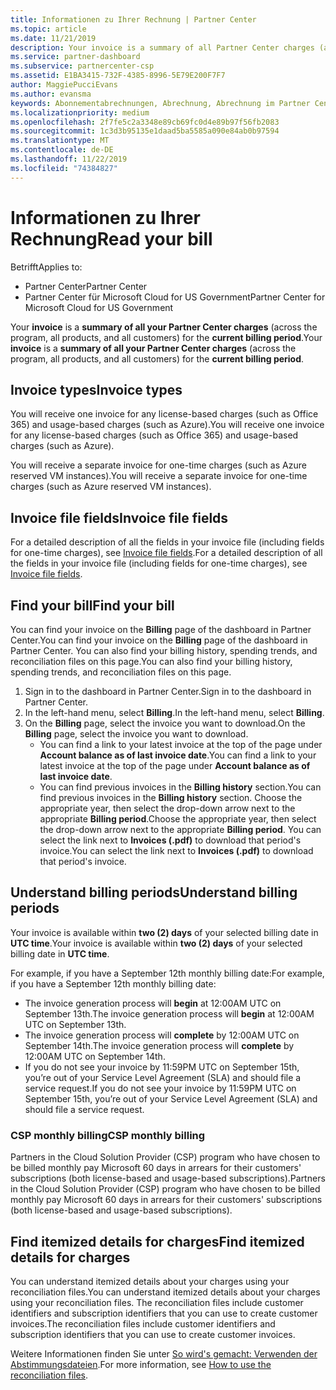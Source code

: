 ```yaml
---
title: Informationen zu Ihrer Rechnung | Partner Center
ms.topic: article
ms.date: 11/21/2019
description: Your invoice is a summary of all Partner Center charges (across the program, products, and customers) for the current monthly period.
ms.service: partner-dashboard
ms.subservice: partnercenter-csp
ms.assetid: E1BA3415-732F-4385-8996-5E79E200F7F7
author: MaggiePucciEvans
ms.author: evansma
keywords: Abonnementabrechnungen, Abrechnung, Abrechnung im Partner Center, Partner Center-Abrechnung, meine Rechnung lesen, Rechnung, Rechnung für Partner Center, CSP-Abrechnung, wo ist meine Rechnung?
ms.localizationpriority: medium
ms.openlocfilehash: 2f7fe5c2a3348e89cb69fc0d4e89b97f56fb2083
ms.sourcegitcommit: 1c3d3b95135e1daad5ba5585a090e84ab0b97594
ms.translationtype: MT
ms.contentlocale: de-DE
ms.lasthandoff: 11/22/2019
ms.locfileid: "74384827"
---
```

# <a name="read-your-bill"></a><span data-ttu-id="c8b4a-104">Informationen zu Ihrer Rechnung</span><span class="sxs-lookup"><span data-stu-id="c8b4a-104">Read your bill</span></span>

<span data-ttu-id="c8b4a-105">Betrifft</span><span class="sxs-lookup"><span data-stu-id="c8b4a-105">Applies to:</span></span>

- <span data-ttu-id="c8b4a-106">Partner Center</span><span class="sxs-lookup"><span data-stu-id="c8b4a-106">Partner Center</span></span>
- <span data-ttu-id="c8b4a-107">Partner Center für Microsoft Cloud for US Government</span><span class="sxs-lookup"><span data-stu-id="c8b4a-107">Partner Center for Microsoft Cloud for US Government</span></span>

<span data-ttu-id="c8b4a-108">Your **invoice** is a **summary of all your Partner Center charges** (across the program, all products, and all customers) for the **current billing period**.</span><span class="sxs-lookup"><span data-stu-id="c8b4a-108">Your **invoice** is a **summary of all your Partner Center charges** (across the program, all products, and all customers) for the **current billing period**.</span></span>

## <a name="invoice-types"></a><span data-ttu-id="c8b4a-109">Invoice types</span><span class="sxs-lookup"><span data-stu-id="c8b4a-109">Invoice types</span></span>

<span data-ttu-id="c8b4a-110">You will receive one invoice for any license-based charges (such as Office 365) and usage-based charges (such as Azure).</span><span class="sxs-lookup"><span data-stu-id="c8b4a-110">You will receive one invoice for any license-based charges (such as Office 365) and usage-based charges (such as Azure).</span></span>

<span data-ttu-id="c8b4a-111">You will receive a separate invoice for one-time charges (such as Azure reserved VM instances).</span><span class="sxs-lookup"><span data-stu-id="c8b4a-111">You will receive a separate invoice for one-time charges (such as Azure reserved VM instances).</span></span>

## <a name="invoice-file-fields"></a><span data-ttu-id="c8b4a-112">Invoice file fields</span><span class="sxs-lookup"><span data-stu-id="c8b4a-112">Invoice file fields</span></span>

<span data-ttu-id="c8b4a-113">For a detailed description of all the fields in your invoice file (including fields for one-time charges), see [Invoice file fields](invoice-file.md).</span><span class="sxs-lookup"><span data-stu-id="c8b4a-113">For a detailed description of all the fields in your invoice file (including fields for one-time charges), see [Invoice file fields](invoice-file.md).</span></span>

## <a name="find-your-bill"></a><span data-ttu-id="c8b4a-114">Find your bill</span><span class="sxs-lookup"><span data-stu-id="c8b4a-114">Find your bill</span></span>

<span data-ttu-id="c8b4a-115">You can find your invoice on the **Billing** page of the dashboard in Partner Center.</span><span class="sxs-lookup"><span data-stu-id="c8b4a-115">You can find your invoice on the **Billing** page of the dashboard in Partner Center.</span></span> <span data-ttu-id="c8b4a-116">You can also find your billing history, spending trends, and reconciliation files on this page.</span><span class="sxs-lookup"><span data-stu-id="c8b4a-116">You can also find your billing history, spending trends, and reconciliation files on this page.</span></span>

1. <span data-ttu-id="c8b4a-117">Sign in to the dashboard in Partner Center.</span><span class="sxs-lookup"><span data-stu-id="c8b4a-117">Sign in to the dashboard in Partner Center.</span></span>
2. <span data-ttu-id="c8b4a-118">In the left-hand menu, select **Billing**.</span><span class="sxs-lookup"><span data-stu-id="c8b4a-118">In the left-hand menu, select **Billing**.</span></span>
3. <span data-ttu-id="c8b4a-119">On the **Billing** page, select the invoice you want to download.</span><span class="sxs-lookup"><span data-stu-id="c8b4a-119">On the **Billing** page, select the invoice you want to download.</span></span>
    - <span data-ttu-id="c8b4a-120">You can find a link to your latest invoice at the top of the page under **Account balance as of last invoice date**.</span><span class="sxs-lookup"><span data-stu-id="c8b4a-120">You can find a link to your latest invoice at the top of the page under **Account balance as of last invoice date**.</span></span>
    - <span data-ttu-id="c8b4a-121">You can find previous invoices in the **Billing history** section.</span><span class="sxs-lookup"><span data-stu-id="c8b4a-121">You can find previous invoices in the **Billing history** section.</span></span> <span data-ttu-id="c8b4a-122">Choose the appropriate year, then select the drop-down arrow next to the appropriate **Billing period**.</span><span class="sxs-lookup"><span data-stu-id="c8b4a-122">Choose the appropriate year, then select the drop-down arrow next to the appropriate **Billing period**.</span></span> <span data-ttu-id="c8b4a-123">You can select the link next to **Invoices (.pdf)** to download that period's invoice.</span><span class="sxs-lookup"><span data-stu-id="c8b4a-123">You can select the link next to **Invoices (.pdf)** to download that period's invoice.</span></span>

## <a name="understand-billing-periods"></a><span data-ttu-id="c8b4a-124">Understand billing periods</span><span class="sxs-lookup"><span data-stu-id="c8b4a-124">Understand billing periods</span></span>

<span data-ttu-id="c8b4a-125">Your invoice is available within **two (2) days** of your selected billing date in **UTC time**.</span><span class="sxs-lookup"><span data-stu-id="c8b4a-125">Your invoice is available within **two (2) days** of your selected billing date in **UTC time**.</span></span>

<span data-ttu-id="c8b4a-126">For example, if you have a September 12th monthly billing date:</span><span class="sxs-lookup"><span data-stu-id="c8b4a-126">For example, if you have a September 12th monthly billing date:</span></span>

- <span data-ttu-id="c8b4a-127">The invoice generation process will **begin** at 12:00AM UTC on September 13th.</span><span class="sxs-lookup"><span data-stu-id="c8b4a-127">The invoice generation process will **begin** at 12:00AM UTC on September 13th.</span></span>
- <span data-ttu-id="c8b4a-128">The invoice generation process will **complete** by 12:00AM UTC on September 14th.</span><span class="sxs-lookup"><span data-stu-id="c8b4a-128">The invoice generation process will **complete** by 12:00AM UTC on September 14th.</span></span>
- <span data-ttu-id="c8b4a-129">If you do not see your invoice by 11:59PM UTC on September 15th, you’re out of your Service Level Agreement (SLA) and should file a service request.</span><span class="sxs-lookup"><span data-stu-id="c8b4a-129">If you do not see your invoice by 11:59PM UTC on September 15th, you’re out of your Service Level Agreement (SLA) and should file a service request.</span></span>

### <a name="csp-monthly-billing"></a><span data-ttu-id="c8b4a-130">CSP monthly billing</span><span class="sxs-lookup"><span data-stu-id="c8b4a-130">CSP monthly billing</span></span>

<span data-ttu-id="c8b4a-131">Partners in the Cloud Solution Provider (CSP) program who have chosen to be billed monthly pay Microsoft 60 days in arrears for their customers' subscriptions (both license-based and usage-based subscriptions).</span><span class="sxs-lookup"><span data-stu-id="c8b4a-131">Partners in the Cloud Solution Provider (CSP) program who have chosen to be billed monthly pay Microsoft 60 days in arrears for their customers' subscriptions (both license-based and usage-based subscriptions).</span></span>

## <a name="find-itemized-details-for-charges"></a><span data-ttu-id="c8b4a-132">Find itemized details for charges</span><span class="sxs-lookup"><span data-stu-id="c8b4a-132">Find itemized details for charges</span></span>

<span data-ttu-id="c8b4a-133">You can understand itemized details about your charges using your reconciliation files.</span><span class="sxs-lookup"><span data-stu-id="c8b4a-133">You can understand itemized details about your charges using your reconciliation files.</span></span> <span data-ttu-id="c8b4a-134">The reconciliation files include customer identifiers and subscription identifiers that you can use to create customer invoices.</span><span class="sxs-lookup"><span data-stu-id="c8b4a-134">The reconciliation files include customer identifiers and subscription identifiers that you can use to create customer invoices.</span></span>

<span data-ttu-id="c8b4a-135">Weitere Informationen finden Sie unter [So wird's gemacht: Verwenden der Abstimmungsdateien](use-the-reconciliation-files.md).</span><span class="sxs-lookup"><span data-stu-id="c8b4a-135">For more information, see [How to use the reconciliation files](use-the-reconciliation-files.md).</span></span>
